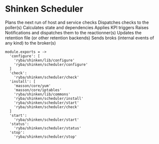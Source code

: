 
# Shinken Scheduler

Plans the next run of host and service checks
Dispatches checks to the poller(s)
Calculates state and dependencies
Applies KPI triggers
Raises Notifications and dispatches them to the reactionner(s)
Updates the retention file (or other retention backends)
Sends broks (internal events of any kind) to the broker(s)

    module.exports = ->
      'configure': [
        'ryba/shinken/lib/configure'
        'ryba/shinken/scheduler/configure'
      ]
      'check':
        'ryba/shinken/scheduler/check'
      'install': [
        'masson/core/yum'
        'masson/core/iptables'
        'ryba/shinken/lib/commons'
        'ryba/shinken/scheduler/install'
        'ryba/shinken/scheduler/start'
        'ryba/shinken/scheduler/check'
      ]
      'start':
        'ryba/shinken/scheduler/start'        
      'status':
        'ryba/shinken/scheduler/status'
      'stop':
        'ryba/shinken/scheduler/stop'
